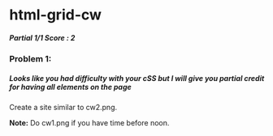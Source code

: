# html-grid-cw
##### Partial 1/1 Score : 2
### Problem 1:
##### Looks like you had difficulty with your cSS but I will give you partial credit for having all elements on the page
Create a site similar to cw2.png.

<strong>Note:</strong> Do cw1.png if you have time before noon.
